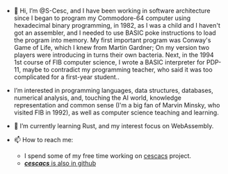 - 👋 Hi, I’m @S-Cesc, and I have been working in software architecture since I began to program my Commodore-64 computer using hexadecimal binary programming, in 1982, as I was a child and I haven't got an assembler, and I needed to use BASIC poke instructions to load the program into memory. My first important program was Conway's Game of Life, which I knew from Martin Gardner; On my version two players were introducing in turns their own bacteria. Next, in the 1994 1st course of FIB computer science, I wrote a BASIC interpreter for PDP-11, maybe to contradict my programming teacher, who said it was too complicated for a first-year student..
- I’m interested in programming languages, data structures, databases, numerical analysis, and, touching the AI world, knowledge representation and common sense (I'm a big fan of Marvin Minsky, who visited FIB in 1992), as well as computer science teaching and learning.

- 🌱 I’m currently learning Rust, and my interest focus on WebAssembly.
- 📫 How to reach me:
  - I spend some of my free time working on [cescacs](https://cescacs.orgfree.com/) project.
  - [***cescacs*** is also in github](https://github.com/cescacs)

<!--  - I have some content about [cicles FP](https://www.fpcesc.epizy.com/?i=1) -->
<!--
- 🌱 I’m currently learning ...
- 💞️ I’m looking to collaborate on ...
- 📫 How to reach me ...
-->

<!---
S-Cesc/S-Cesc is a ✨ special ✨ repository because its `README.md` (this file) appears on your GitHub profile.
You can click the Preview link to take a look at your changes.
--->
